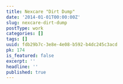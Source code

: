 ```yaml
---
title: Nexcare "Dirt Dump"
date: '2014-01-01T00:00:00Z'
slug: nexcare-dirt-dump
postType: work
categories: []
tags: []
uuid: fdb29b7c-3e8e-4e08-b592-b4dc245c3acd
pk: 174
is_featured: false
excerpt: ''
headline: ''
published: true
---
```


